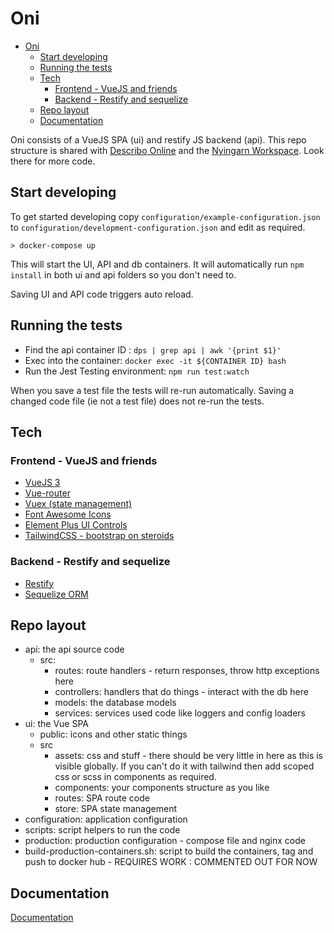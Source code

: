 # Oni

- [Oni](#oni)
  - [Start developing](#start-developing)
  - [Running the tests](#running-the-tests)
  - [Tech](#tech)
    - [Frontend - VueJS and friends](#frontend---vuejs-and-friends)
    - [Backend - Restify and sequelize](#backend---restify-and-sequelize)
  - [Repo layout](#repo-layout)
  - [Documentation](#documentation)

Oni consists of a VueJS SPA (ui) and restify JS backend (api). This repo structure is shared with
[Describo Online](https://github.com/Arkisto-Platform/describo-online) and the
[Nyingarn Workspace](https://github.com/CoEDL/nyingarn-workspace). Look there for more code.

## Start developing

To get started developing copy `configuration/example-configuration.json` to
`configuration/development-configuration.json` and edit as required.

```
> docker-compose up
```

This will start the UI, API and db containers. It will automatically run `npm install` in both ui
and api folders so you don't need to.

Saving UI and API code triggers auto reload.

## Running the tests

-   Find the api container ID : `dps | grep api | awk '{print $1}'`
-   Exec into the container: `docker exec -it ${CONTAINER ID} bash`
-   Run the Jest Testing environment: `npm run test:watch`

When you save a test file the tests will re-run automatically. Saving a changed code file (ie not a
test file) does not re-run the tests.

## Tech

### Frontend - VueJS and friends

-   [VueJS 3](https://v3.vuejs.org/guide/introduction.html)
-   [Vue-router](https://next.router.vuejs.org/)
-   [Vuex (state management)](https://next.vuex.vuejs.org/)
-   [Font Awesome Icons](https://fontawesome.com/v5.15/icons?d=gallery&p=2&m=free)
-   [Element Plus UI Controls](https://element-plus.org/en-US/component/border.html)
-   [TailwindCSS - bootstrap on steroids](https://tailwindcss.com/docs)

### Backend - Restify and sequelize

-   [Restify](http://restify.com/docs/home/)
-   [Sequelize ORM](https://sequelize.org/master/)

## Repo layout

- api: the api source code
    -   src:
        -   routes: route handlers - return responses, throw http exceptions here
        -   controllers: handlers that do things - interact with the db here
        -   models: the database models
        -   services: services used code like loggers and config loaders
- ui: the Vue SPA
    -   public: icons and other static things
    -   src
        -   assets: css and stuff - there should be very little in here as this is visible globally.
            If you can't do it with tailwind then add scoped css or scss in components as required.
        -   components: your components structure as you like
        -   routes: SPA route code
        -   store: SPA state management
- configuration: application configuration
- scripts: script helpers to run the code
- production: production configuration - compose file and nginx code
- build-production-containers.sh: script to build the containers, tag and push to docker hub -
    REQUIRES WORK : COMMENTED OUT FOR NOW



## Documentation

[Documentation](./docs)
